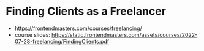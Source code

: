 # Finding Clients as a Freelancer

* <https://frontendmasters.com/courses/freelancing/>
* course slides: <https://static.frontendmasters.com/assets/courses/2022-07-28-freelancing/FindingClients.pdf>